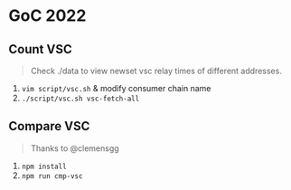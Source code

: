 # GoC 2022

## Count VSC

> Check ./data to view newset vsc relay times of different addresses.

1. `vim script/vsc.sh` & modify consumer chain name
2. `./script/vsc.sh vsc-fetch-all`

## Compare VSC

> Thanks to @clemensgg

1. `npm install`
2. `npm run cmp-vsc`